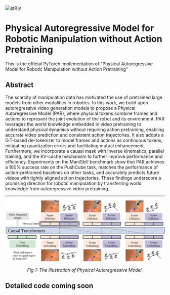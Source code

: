 <!-- [![Website Badge](https://raw.githubusercontent.com/referit3d/referit3d/eccv/images/project_website_badge.svg)]() -->
[![arXiv](https://img.shields.io/badge/arXiv-2508.09822-b31b1b.svg?style=plastic)]()
# Physical Autoregressive Model for Robotic Manipulation without Action Pretraining
This is the official PyTorch implementation of "Physical Autoregressive Model for Robotic Manipulation without Action Pretraining"


## Abstract
The scarcity of manipulation data has motivated the use of pretrained large models from other modalities in robotics. In this work, we build upon autoregressive video generation models to propose a Physical Autoregressive Model (PAR), where physical tokens combine frames and actions to represent the joint evolution of the robot and its environment. PAR leverages the world knowledge embedded in video pretraining to understand physical dynamics without requiring action pretraining, enabling accurate video prediction and consistent action trajectories. It also adopts a DiT-based de-tokenizer to model frames and actions as continuous tokens, mitigating quantization errors and facilitating mutual enhancement. Furthermore, we incorporate a causal mask with inverse kinematics, parallel training, and the KV-cache mechanism to further improve performance and efficiency. Experiments on the ManiSkill benchmark show that PAR achieves a 100% success rate on the PushCube task, matches the performance of action-pretrained baselines on other tasks, and accurately predicts future videos with tightly aligned action trajectories. These findings underscore a promising direction for robotic manipulation by transferring world knowledge from autoregressive video pretraining.

---

<p align="center">
  <img src="static/images/phytransformers.svg" alt="示例图片（请替换为你的图片链接）" width="800">
</p>

<p align="center">
  <em>Fig 1: The illustration of Physical Autoregressive Model.</em>
</p>



## Detailed code coming soon